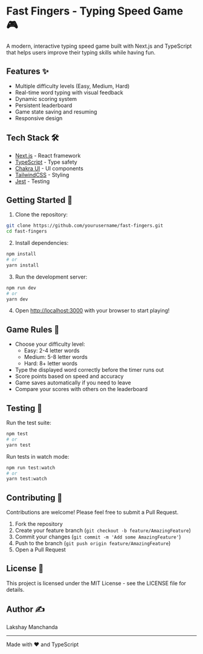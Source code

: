 # Fast Fingers - Typing Speed Game 🎮

A modern, interactive typing speed game built with Next.js and TypeScript that helps users improve their typing skills while having fun.

## Features ✨

- Multiple difficulty levels (Easy, Medium, Hard)
- Real-time word typing with visual feedback
- Dynamic scoring system
- Persistent leaderboard
- Game state saving and resuming
- Responsive design

## Tech Stack 🛠️

- [Next.js](https://nextjs.org/) - React framework
- [TypeScript](https://www.typescriptlang.org/) - Type safety
- [Chakra UI](https://chakra-ui.com/) - UI components
- [TailwindCSS](https://tailwindcss.com/) - Styling
- [Jest](https://jestjs.io/) - Testing

## Getting Started 🚀

1. Clone the repository:
```bash
git clone https://github.com/yourusername/fast-fingers.git
cd fast-fingers
```

2. Install dependencies:
```bash
npm install
# or
yarn install
```

3. Run the development server:
```bash
npm run dev
# or
yarn dev
```

4. Open [http://localhost:3000](http://localhost:3000) with your browser to start playing!

## Game Rules 📜

- Choose your difficulty level:
  - Easy: 2-4 letter words
  - Medium: 5-8 letter words
  - Hard: 8+ letter words
- Type the displayed word correctly before the timer runs out
- Score points based on speed and accuracy
- Game saves automatically if you need to leave
- Compare your scores with others on the leaderboard

## Testing 🧪

Run the test suite:
```bash
npm test
# or
yarn test
```

Run tests in watch mode:
```bash
npm run test:watch
# or
yarn test:watch
```

## Contributing 🤝

Contributions are welcome! Please feel free to submit a Pull Request.

1. Fork the repository
2. Create your feature branch (`git checkout -b feature/AmazingFeature`)
3. Commit your changes (`git commit -m 'Add some AmazingFeature'`)
4. Push to the branch (`git push origin feature/AmazingFeature`)
5. Open a Pull Request

## License 📄

This project is licensed under the MIT License - see the LICENSE file for details.


## Author ✍️

Lakshay Manchanda

---

Made with ❤️ and TypeScript